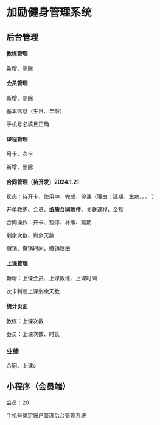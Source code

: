 # 加励健身管理系统

## 后台管理

#### 教练管理

新增、删除

#### 会员管理

新增、删除

基本信息（生日、年龄）

手机号必填且正确

#### 课程管理

月卡、次卡

新增、删除

#### 合同管理（待开发）2024.1.21

状态：待开卡、使用中、完成、停课（理由：延期、生病。。。 ）

开单教练、会员、**纸质合同附件**、关联课程、金额

合同操作：开卡、暂停、补缴、延期

剩余次数、剩余天数

撤销、撤销时间、撤销理由

#### 上课管理

新增：上课会员、上课教练、上课时间

次卡判断上课剩余天数

#### 统计页面

教练：上课次数

会员：上课次数、时长

### 业绩

合同、上课s

## 小程序（会员端）

会员：20

手机号绑定账户管理后台管理系统